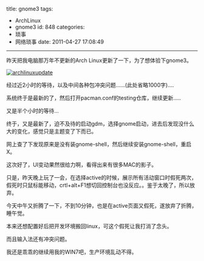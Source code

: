 title: gnome3
tags:
  - ArchLinux
  - gnome3
id: 848
categories:
  - 琐事
  - 网络琐事
date: 2011-04-27 17:08:49
---

昨天把我电脑那万年不更新的Arch Linux更新了一下，为了想体验下gnome3。

[![](http://blog.liuyixi.com/wp-content/uploads/2011/04/archlinuxupdate.jpg "archlinuxupdate")](http://blog.liuyixi.com/wp-content/uploads/2011/04/archlinuxupdate.jpg)

经过近2小时的等待，以及中间各种包冲突问题......(此处省略1000字)....

系统终于是最新的了，然后打开pacman.conf的testing仓库，继续更新.....

又是半个小时的等待...

终于，又是最新了，迫不及待的启动gdm，选择gnome启动，进去后发现没什么大的变化，感觉只是主题变了下而已。

网上查了下发现原来是没有装gnome-shell，然后继续安装gnome-shell，重启X。

这次好了，UI变动果然很给力啊，看得出来有很多MAC的影子。

只是，昨天晚上玩了一会，在选择active的时候，展示所有活动窗口时假死两次，假死时只鼠标能移动，crtl+alt+F1想切回控制台也没反应。。鉴于太晚了，所以放弃。

今天中午又折腾了一下，不到10分钟，也是在active页面又假死，遂放弃了折腾，睡午觉。

本来还想配置好后把开发环境搬回linux，可这个假死让我打消了念头。

而且输入法还有冲突问题。

我还是乖乖的继续用我的WIN7吧，生产环境乱动不得。